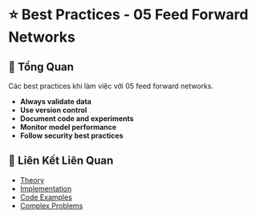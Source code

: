 # ⭐ Best Practices - 05 Feed Forward Networks

## 🎯 Tổng Quan

Các best practices khi làm việc với 05 feed forward networks.

- **Always validate data**
- **Use version control**
- **Document code and experiments**
- **Monitor model performance**
- **Follow security best practices**

## 🔗 Liên Kết Liên Quan

- [Theory](./THEORY_05_feed_forward_networks.md)
- [Implementation](./IMPLEMENTATION_05_feed_forward_networks.md)
- [Code Examples](./CODE_EXAMPLES_05_feed_forward_networks.md)
- [Complex Problems](./COMPLEX_PROBLEMS.md)
